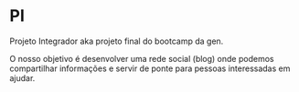 # PI
Projeto Integrador aka projeto final do bootcamp da gen.

O nosso objetivo é desenvolver uma rede social (blog) onde podemos compartilhar informações e servir de ponte para pessoas interessadas em ajudar.
